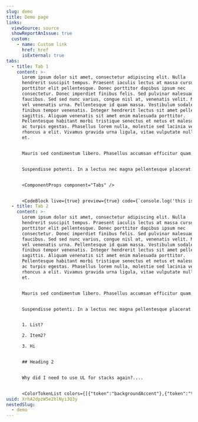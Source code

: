```yaml
---
slug: demo
title: Demo page
links:
  viewSource: source
  showReportAnIssue: true
  custom:
    - name: Custom link
      href: href
      isExternal: true
tabs:
  - title: Tab 1
    content: >-
      Lorem ipsum dolor sit amet, consectetur adipiscing elit. Nulla
      hendrerit suscipit tempus. Praesent iaculis lectus at massa cursus, vel
      porttitor elit pellentesque. Donec porttitor dapibus ipsum nec
      consectetur. Donec imperdiet finibus felis. Sed pulvinar malesuada
      faucibus. Sed sed nunc varius, congue nisl at, venenatis velit. Maecenas
      vel venenatis urna. Pellentesque id quam massa. Vestibulum sodales turpis
      finibus tempor venenatis. Integer hendrerit lectus sit amet pellentesque
      sagittis. Aliquam venenatis sit amet enim malesuada porttitor.
      Pellentesque habitant morbi tristique senectus et netus et malesuada fames
      ac turpis egestas. Phasellus lorem nulla, molestie sed lacinia vel,
      rhoncus a elit. Vivamus gravida urna ligula, vitae vulputate nulla iaculis
      et.


      Mauris sed condimentum libero. Phasellus accumsan efficitur quam, sed consectetur orci mattis nec. Donec scelerisque eget arcu vel rutrum. Quisque malesuada rhoncus neque, sit amet malesuada sem varius non. Cras nec aliquet orci. Phasellus tincidunt, massa nec pretium luctus, metus massa mollis est, sed maximus tellus erat tempus arcu. Pellentesque ut auctor justo. Donec fermentum elementum augue, ac molestie nulla convallis eget. Nulla lorem orci, imperdiet ut tortor nec, egestas mollis arcu. Nunc ut mi imperdiet, laoreet justo a, accumsan purus. Suspendisse nec felis efficitur nunc sollicitudin rhoncus vestibulum pretium metus. Sed malesuada accumsan ornare.


      Suspendisse potenti. In a lectus nec magna pellentesque placerat. Fusce nec arcu convallis, scelerisque ipsum vel, congue lorem. Vivamus volutpat lectus vel dapibus volutpat. Praesent placerat tortor a elit euismod dignissim. Cras molestie commodo arcu nec porttitor. Duis condimentum dictum nisi, vitae fringilla enim euismod a. Fusce ullamcorper mollis ipsum, sit amet aliquam tortor molestie sit amet. Quisque diam velit, pellentesque non tincidunt vel, porta a neque.


      <ComponentProps component="Tabs" />


      <CodeBlock live={true} preview={true} code={`console.log('this is a code block')`} language={"tsx"} />
  - title: Tab 2
    content: >-
      Lorem ipsum dolor sit amet, consectetur adipiscing elit. Nulla
      hendrerit suscipit tempus. Praesent iaculis lectus at massa cursus, vel
      porttitor elit pellentesque. Donec porttitor dapibus ipsum nec
      consectetur. Donec imperdiet finibus felis. Sed pulvinar malesuada
      faucibus. Sed sed nunc varius, congue nisl at, venenatis velit. Maecenas
      vel venenatis urna. Pellentesque id quam massa. Vestibulum sodales turpis
      finibus tempor venenatis. Integer hendrerit lectus sit amet pellentesque
      sagittis. Aliquam venenatis sit amet enim malesuada porttitor.
      Pellentesque habitant morbi tristique senectus et netus et malesuada fames
      ac turpis egestas. Phasellus lorem nulla, molestie sed lacinia vel,
      rhoncus a elit. Vivamus gravida urna ligula, vitae vulputate nulla iaculis
      et.


      Mauris sed condimentum libero. Phasellus accumsan efficitur quam, sed consectetur orci mattis nec. Donec scelerisque eget arcu vel rutrum. Quisque malesuada rhoncus neque, sit amet malesuada sem varius non. Cras nec aliquet orci. Phasellus tincidunt, massa nec pretium luctus, metus massa mollis est, sed maximus tellus erat tempus arcu. Pellentesque ut auctor justo. Donec fermentum elementum augue, ac molestie nulla convallis eget. Nulla lorem orci, imperdiet ut tortor nec, egestas mollis arcu. Nunc ut mi imperdiet, laoreet justo a, accumsan purus. Suspendisse nec felis efficitur nunc sollicitudin rhoncus vestibulum pretium metus. Sed malesuada accumsan ornare.


      Suspendisse potenti. In a lectus nec magna pellentesque placerat. Fusce nec arcu convallis, scelerisque ipsum vel, congue lorem. Vivamus volutpat lectus vel dapibus volutpat. Praesent placerat tortor a elit euismod dignissim. Cras molestie commodo arcu nec porttitor. Duis condimentum dictum nisi, vitae fringilla enim euismod a. Fusce ullamcorper mollis ipsum, sit amet aliquam tortor molestie sit amet. Quisque diam velit, pellentesque non tincidunt vel, porta a neque.


      1. List?

      2. Item2?

      3. Hi


      ## Heading 2


      Why did I need to use UL for stacks again?....


      <ColorTokenList colors={[{"token":"backgroundAccent"},{"token":"tonal400"}]} />
uuid: XrhA2dpzW5e2hlNyi3Q3y
nestedSlug:
  - demo
---
```

